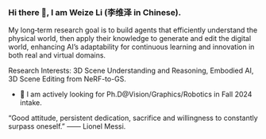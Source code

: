 ### Hi there 👋, I am Weize Li (李维泽 in Chinese).

  My long‐term research goal is to build agents that efficiently understand the physical world, then apply their knowledge to generate
and edit the digital world, enhancing AI’s adaptability for continuous learning and innovation in both real and virtual domains.

Research Interests: 3D Scene Understanding and Reasoning, Embodied AI, 3D Scene Editing from NeRF-to-GS.

- 🤔 I am actively looking for Ph.D@Vision/Graphics/Robotics in Fall 2024 intake. 
  
“Good attitude, persistent dedication, sacrifice and willingness to constantly surpass oneself.” —— Lionel Messi.

